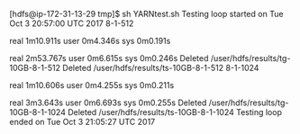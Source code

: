 [hdfs@ip-172-31-13-29 tmp]$ sh YARNtest.sh
Testing loop started on Tue Oct 3 20:57:00 UTC 2017
8-1-512

real    1m10.911s
user    0m4.346s
sys     0m0.191s

real    2m53.767s
user    0m6.615s
sys     0m0.246s
Deleted /user/hdfs/results/tg-10GB-8-1-512
Deleted /user/hdfs/results/ts-10GB-8-1-512
8-1-1024

real    1m10.606s
user    0m4.255s
sys     0m0.211s

real    3m3.643s
user    0m6.693s
sys     0m0.255s
Deleted /user/hdfs/results/tg-10GB-8-1-1024
Deleted /user/hdfs/results/ts-10GB-8-1-1024
Testing loop ended on Tue Oct 3 21:05:27 UTC 2017
